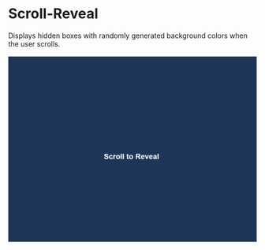 # Scroll-Reveal

Displays hidden boxes with randomly generated background colors when the user scrolls.
<br/>
<br/>
<img src="../../assets/Scroll-Reveal.png" />
